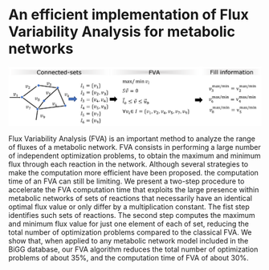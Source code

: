 # An efficient implementation of Flux Variability Analysis for metabolic networks


![intro_paper](https://github.com/CompBtBs/efficientFVA/blob/main/Workflow.png)


Flux Variability Analysis (FVA) is an important method to analyze the range of fluxes of a metabolic network. FVA consists in performing a large number of independent optimization problems, to obtain the maximum and minimum  flux through each reaction in the network. Although several strategies to make the computation more efficient have been proposed. the computation time of an FVA can still be limiting. We present a two-step procedure to accelerate the FVA computation time that exploits the large presence within metabolic networks of sets of reactions that necessarily have an identical optimal flux value or only differ by a multiplication constant. The fist step identifies such sets of reactions. The second step computes the maximum and minimum flux value for just one element of each of set, reducing the total number of optimization problems compared to the classical FVA. We show that, when applied to any metabolic network model included in the BiGG database, our FVA algorithm reduces the total number of optimization problems of about 35$\%$, and the computation time of FVA of about 30\%.
